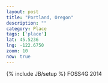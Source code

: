 ```yaml
---
layout: post
title: "Portland, Oregon"
description: ""
category: Place
tags: ['place']
lat: 45.5236
lng: -122.6750
zoom: 10
now: true
---
```

{% include JB/setup %}
FOSS4G 2014
